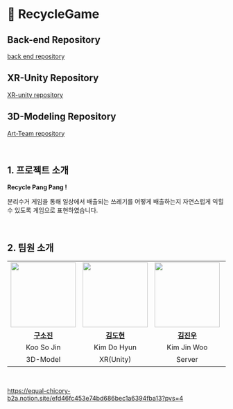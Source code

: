 # 🧹 RecycleGame
## Back-end Repository
[back end repository](https://github.com/20230830-mtvs-midnight-13team/back-end)

## XR-Unity Repository
[XR-unity repository](https://github.com/20230830-mtvs-midnight-13team/XR-unity)

## 3D-Modeling Repository
[Art-Team repository](https://github.com/20230830-mtvs-midnight-13team/art-team)

<br>

## 1. 프로젝트 소개

**Recycle Pang Pang !**

분리수거 게임을 통해 일상에서 배출되는 쓰레기를 어떻게 배출하는지 자연스럽게 익힐 수 있도록 게임으로 표현하였습니다.

<br>

## 2. 팀원 소개
<table>
  <tr>
    <td align="center"><a href="https://github.com/KooSojin"><img src="https://avatars.githubusercontent.com/KooSojin" width="150px;" alt="">
    <td align="center"><a href="https://github.com/JVM1237"><img src="https://avatars.githubusercontent.com/JVM1237" width="150px;" alt="">
    <td align="center"><a href="https://github.com/jinvvoo"><img src="https://avatars.githubusercontent.com/jinvvoo" width="150px;" alt="">
    <td align="center"><a href="https://github.com/namhyojeong"><img src="https://avatars.githubusercontent.com/namhyojeong" width="150px;" alt="">
    <td align="center"><a href="https://github.com/Min-Jae-Bae"><img src="https://avatars.githubusercontent.com/Min-Jae-Bae" width="150px;" alt="">
    <td align="center"><a href="https://github.com/JS-HAN214"><img src="https://avatars.githubusercontent.com/JS-HAN214" width="150px;" alt="">
    <td align="center"><a href="https://github.com/"><img src="https://avatars.githubusercontent.com/" width="150px;" alt="">
    </td>
  </tr>
  <tr>
    <td align="center"><a href="https://github.com/KooSojin"><b>구소진</b></td>
    <td align="center"><a href="https://github.com/JVM1237"><b>김도현</b></td>
    <td align="center"><a href="https://github.com/jinvvoo"><b>김진우</b></td>
    <td align="center"><a href="https://github.com/namhyojeong"><b>남효정</b></td>
    <td align="center"><a href="https://github.com/Min-Jae-Bae"><b>배민재</b></td>
    <td align="center"><a href="https://github.com/JS-HAN214"><b>한정수</b></td>
    <td align="center"><a href="https://github.com/"><b>김태현</b></td>
  </tr>

  <tr>
    <td align="center">Koo So Jin</td>
    <td align="center">Kim Do Hyun</td>
    <td align="center">Kim Jin Woo</td>
    <td align="center">Nam Hyo Jeong</td>
    <td align="center">Bae Min Jae</td>
    <td align="center">Han jung soo</td>
    <td align="center">Kim tae hyun</td>
  </tr>

  <tr>
    <td align="center">3D-Model</td>
    <td align="center">XR(Unity)</td>
    <td align="center">Server</td>
    <td align="center">Server</td>
    <td align="center">XR(Unity)</td>
    <td align="center">기획</td>
    <td align="center">데이터 사이언스</td>
  </tr>
  
</table>

<br>

https://equal-chicory-b2a.notion.site/efd46fc453e74bd686bec1a6394fba13?pvs=4
